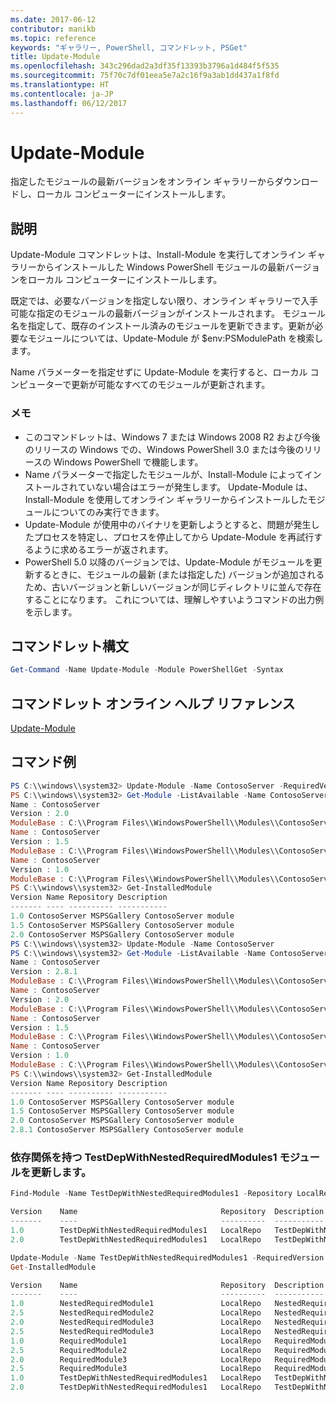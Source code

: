```yaml
---
ms.date: 2017-06-12
contributor: manikb
ms.topic: reference
keywords: "ギャラリー, PowerShell, コマンドレット, PSGet"
title: Update-Module
ms.openlocfilehash: 343c296dad2a3df35f13393b3796a1d484f5f535
ms.sourcegitcommit: 75f70c7df01eea5e7a2c16f9a3ab1dd437a1f8fd
ms.translationtype: HT
ms.contentlocale: ja-JP
ms.lasthandoff: 06/12/2017
---
```

<a id="update-module" class="xliff"></a>

# Update-Module

指定したモジュールの最新バージョンをオンライン ギャラリーからダウンロードし、ローカル コンピューターにインストールします。

<a id="description" class="xliff"></a>

## 説明

Update-Module コマンドレットは、Install-Module を実行してオンライン ギャラリーからインストールした Windows PowerShell モジュールの最新バージョンをローカル コンピューターにインストールします。

既定では、必要なバージョンを指定しない限り、オンライン ギャラリーで入手可能な指定のモジュールの最新バージョンがインストールされます。 モジュール名を指定して、既存のインストール済みのモジュールを更新できます。更新が必要なモジュールについては、Update-Module が $env:PSModulePath を検索します。

Name パラメーターを指定せずに Update-Module を実行すると、ローカル コンピューターで更新が可能なすべてのモジュールが更新されます。

<a id="notes" class="xliff"></a>

### メモ

- このコマンドレットは、Windows 7 または Windows 2008 R2 および今後のリリースの Windows での、Windows PowerShell 3.0 または今後のリリースの Windows PowerShell で機能します。
- Name パラメーターで指定したモジュールが、Install-Module によってインストールされていない場合はエラーが発生します。 Update-Module は、Install-Module を使用してオンライン ギャラリーからインストールしたモジュールについてのみ実行できます。
- Update-Module が使用中のバイナリを更新しようとすると、問題が発生したプロセスを特定し、プロセスを停止してから Update-Module を再試行するように求めるエラーが返されます。
- PowerShell 5.0 以降のバージョンでは、Update-Module がモジュールを更新するときに、モジュールの最新 (または指定した) バージョンが追加されるため、古いバージョンと新しいバージョンが同じディレクトリに並んで存在することになります。 これについては、理解しやすいようコマンドの出力例を示します。


<a id="cmdlet-syntax" class="xliff"></a>

## コマンドレット構文
```powershell
Get-Command -Name Update-Module -Module PowerShellGet -Syntax
```

<a id="cmdlet-online-help-reference" class="xliff"></a>

## コマンドレット オンライン ヘルプ リファレンス

[Update-Module](http://go.microsoft.com/fwlink/?LinkID=398576)


<a id="example-commands" class="xliff"></a>

## コマンド例

```powershell
PS C:\\windows\\system32> Update-Module -Name ContosoServer -RequiredVersion 1.5
PS C:\\windows\\system32> Get-Module -ListAvailable -Name ContosoServer | Format-List Name,Version,ModuleBase
Name : ContosoServer
Version : 2.0
ModuleBase : C:\\Program Files\\WindowsPowerShell\\Modules\\ContosoServer\\2.0
Name : ContosoServer
Version : 1.5
ModuleBase : C:\\Program Files\\WindowsPowerShell\\Modules\\ContosoServer\\1.5
Name : ContosoServer
Version : 1.0
ModuleBase : C:\\Program Files\\WindowsPowerShell\\Modules\\ContosoServer\\1.0
PS C:\\windows\\system32> Get-InstalledModule
Version Name Repository Description
------- ---- ---------- -----------
1.0 ContosoServer MSPSGallery ContosoServer module
1.5 ContosoServer MSPSGallery ContosoServer module
2.0 ContosoServer MSPSGallery ContosoServer module
PS C:\\windows\\system32> Update-Module -Name ContosoServer
PS C:\\windows\\system32> Get-Module -ListAvailable -Name ContosoServer | Format-List Name,Version,ModuleBase
Name : ContosoServer
Version : 2.8.1
ModuleBase : C:\\Program Files\\WindowsPowerShell\\Modules\\ContosoServer\\2.8.1
Name : ContosoServer
Version : 2.0
ModuleBase : C:\\Program Files\\WindowsPowerShell\\Modules\\ContosoServer\\2.0
Name : ContosoServer
Version : 1.5
ModuleBase : C:\\Program Files\\WindowsPowerShell\\Modules\\ContosoServer\\1.5
Name : ContosoServer
Version : 1.0
ModuleBase : C:\\Program Files\\WindowsPowerShell\\Modules\\ContosoServer\\1.0
PS C:\\windows\\system32> Get-InstalledModule
Version Name Repository Description
------- ---- ---------- -----------
1.0 ContosoServer MSPSGallery ContosoServer module
1.5 ContosoServer MSPSGallery ContosoServer module
2.0 ContosoServer MSPSGallery ContosoServer module
2.8.1 ContosoServer MSPSGallery ContosoServer module
```


<a id="update-the-testdepwithnestedrequiredmodules1-module-with-dependencies" class="xliff"></a>

###  依存関係を持つ TestDepWithNestedRequiredModules1 モジュールを更新します。
```powershell
Find-Module -Name TestDepWithNestedRequiredModules1 -Repository LocalRepo -AllVersions

Version    Name                                Repository  Description
-------    ----                                ----------  -----------
1.0        TestDepWithNestedRequiredModules1   LocalRepo   TestDepWithNestedRequiredModules1 module
2.0        TestDepWithNestedRequiredModules1   LocalRepo   TestDepWithNestedRequiredModules1 module

Update-Module -Name TestDepWithNestedRequiredModules1 -RequiredVersion 2.0
Get-InstalledModule

Version    Name                                Repository  Description
-------    ----                                ----------  -----------
1.0        NestedRequiredModule1               LocalRepo   NestedRequiredModule1 module
2.5        NestedRequiredModule2               LocalRepo   NestedRequiredModule2 module
2.0        NestedRequiredModule3               LocalRepo   NestedRequiredModule3 module
2.5        NestedRequiredModule3               LocalRepo   NestedRequiredModule3 module
1.0        RequiredModule1                     LocalRepo   RequiredModule1 module
2.5        RequiredModule2                     LocalRepo   RequiredModule2 module
2.0        RequiredModule3                     LocalRepo   RequiredModule3 module
2.5        RequiredModule3                     LocalRepo   RequiredModule3 module
1.0        TestDepWithNestedRequiredModules1   LocalRepo   TestDepWithNestedRequiredModules1 module
2.0        TestDepWithNestedRequiredModules1   LocalRepo   TestDepWithNestedRequiredModules1 module
```

